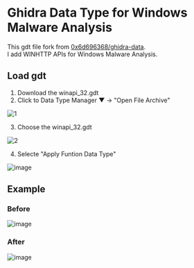 # Ghidra Data Type for Windows Malware Analysis
This gdt file fork from [0x6d696368/ghidra-data](https://github.com/0x6d696368/ghidra-data/tree/master/typeinfo).  
I add WINHTTP APIs for Windows Malware Analysis.  

## Load gdt
1. Download the winapi_32.gdt
2. Click to Data Type Manager ▼ -> "Open File Archive"

![1](https://user-images.githubusercontent.com/18203311/81836904-0e359800-957f-11ea-8677-ef6c20789ba8.png)

3. Choose the winapi_32.gdt

![2](https://user-images.githubusercontent.com/18203311/81836912-11308880-957f-11ea-87ad-a6d3c9618903.png)

4. Selecte "Apply Funtion Data Type"

![image](https://user-images.githubusercontent.com/18203311/81974548-b2dbd680-9660-11ea-894c-0138cc1d6aa3.png)

## Example

### Before
![image](https://user-images.githubusercontent.com/18203311/81974907-31387880-9661-11ea-86b8-572749184ef3.png)

### After
![image](https://user-images.githubusercontent.com/18203311/81974929-3bf30d80-9661-11ea-845f-a6534f0aa3c7.png)
